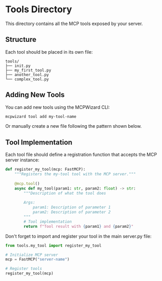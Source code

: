 # Tools Directory

This directory contains all the MCP tools exposed by your server.

## Structure

Each tool should be placed in its own file:
```
tools/
├── init.py
├── my_first_tool.py
├── another_tool.py
└── complex_tool.py
```

## Adding New Tools

You can add new tools using the MCPWizard CLI:

```bash
mcpwizard tool add my-tool-name
```

Or manually create a new file following the pattern shown below.

## Tool Implementation

Each tool file should define a registration function that accepts the MCP server instance:

```python
def register_my_tool(mcp: FastMCP):
    """Registers the my-tool tool with the MCP server."""
    
    @mcp.tool()
    async def my_tool(param1: str, param2: float) -> str:
        """Description of what the tool does
        
        Args:
            param1: Description of parameter 1
            param2: Description of parameter 2
        """
        # Tool implementation
        return f"Tool result with {param1} and {param2}"
```

Don't forget to import and register your tool in the main server.py file:

```python
from tools.my_tool import register_my_tool

# Initialize MCP server
mcp = FastMCP("server-name")

# Register tools
register_my_tool(mcp)
```